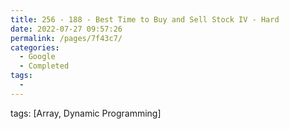 ```yaml
---
title: 256 - 188 - Best Time to Buy and Sell Stock IV - Hard
date: 2022-07-27 09:57:26
permalink: /pages/7f43c7/
categories:
  - Google
  - Completed
tags:
  - 
---
```

tags: [Array, Dynamic Programming]